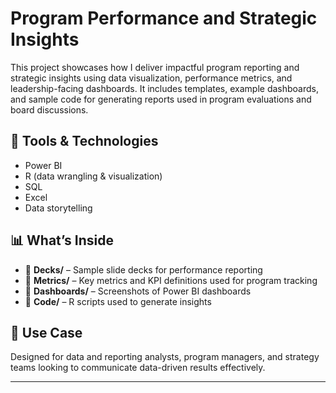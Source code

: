 # Program Performance and Strategic Insights

This project showcases how I deliver impactful program reporting and strategic insights using data visualization, performance metrics, and leadership-facing dashboards. It includes templates, example dashboards, and sample code for generating reports used in program evaluations and board discussions.

## 🧰 Tools & Technologies
- Power BI
- R (data wrangling & visualization)
- SQL
- Excel
- Data storytelling

## 📊 What’s Inside
- 📁 **Decks/** – Sample slide decks for performance reporting
- 📁 **Metrics/** – Key metrics and KPI definitions used for program tracking
- 📁 **Dashboards/** – Screenshots of Power BI dashboards
- 📁 **Code/** – R scripts used to generate insights

## 📌 Use Case
Designed for data and reporting analysts, program managers, and strategy teams looking to communicate data-driven results effectively.

---

